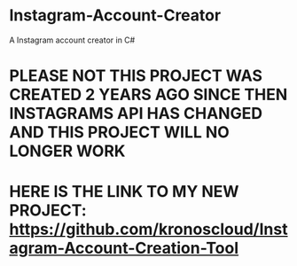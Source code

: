 # Instagram-Account-Creator
A Instagram account creator in C#


# PLEASE NOT THIS PROJECT WAS CREATED 2 YEARS AGO SINCE THEN INSTAGRAMS API HAS CHANGED AND THIS PROJECT WILL NO LONGER WORK
# HERE IS THE LINK TO MY NEW PROJECT: https://github.com/kronoscloud/Instagram-Account-Creation-Tool
